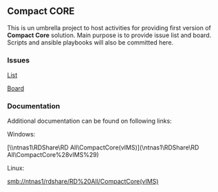 ## Compact CORE

This is un umbrella project to host activities for providing first version of **Compact Core** solution.
Main purpose is to provide issue list and board.
Scripts and ansible playbooks will also be committed here.

### Issues

[List](https://vmgitent.iskratel.si/compactcore/step-1/issues)

[Board](https://vmgitent.iskratel.si/compactcore/step-1/-/boards)

### Documentation

Additional documentation can be found on following links:

Windows:

[\\\\ntnas1\RDShare\RD All\CompactCore(vIMS)](\\ntnas1\RDShare\RD All\CompactCore%28vIMS%29)

Linux:

[smb://ntnas1/rdshare/RD%20All/CompactCore(vIMS)](smb://ntnas1/rdshare/RD%20All/CompactCore(vIMS))

